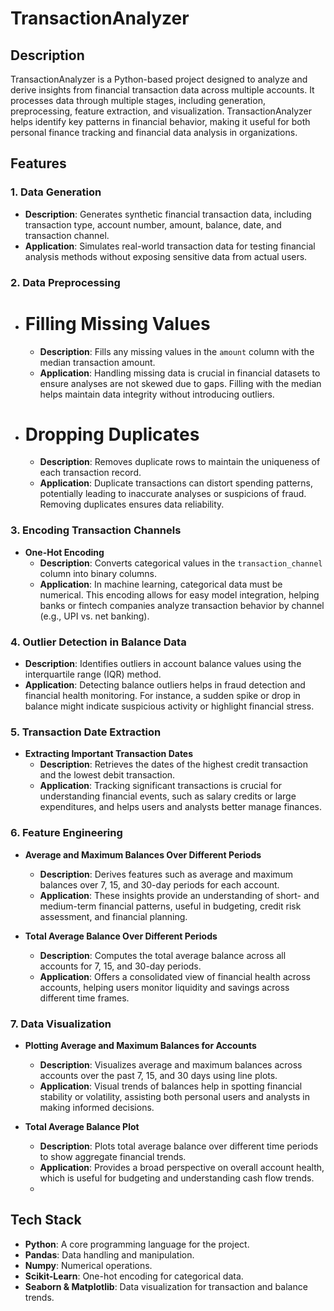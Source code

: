 # TransactionAnalyzer

## Description
TransactionAnalyzer is a Python-based project designed to analyze and derive insights from financial transaction data across multiple accounts. It processes data through multiple stages, including generation, preprocessing, feature extraction, and visualization. TransactionAnalyzer helps identify key patterns in financial behavior, making it useful for both personal finance tracking and financial data analysis in organizations.

## Features

### 1. Data Generation
   - **Description**: Generates synthetic financial transaction data, including transaction type, account number, amount, balance, date, and transaction channel.
   - **Application**: Simulates real-world transaction data for testing financial analysis methods without exposing sensitive data from actual users.

### 2. Data Preprocessing
   - # Filling Missing Values 
     - **Description**: Fills any missing values in the `amount` column with the median transaction amount.
     - **Application**: Handling missing data is crucial in financial datasets to ensure analyses are not skewed due to gaps. Filling with the median helps maintain data integrity without introducing outliers.
   
   - # Dropping Duplicates  
     - **Description**: Removes duplicate rows to maintain the uniqueness of each transaction record.
     - **Application**: Duplicate transactions can distort spending patterns, potentially leading to inaccurate analyses or suspicions of fraud. Removing duplicates ensures data reliability.

### 3. Encoding Transaction Channels
   - **One-Hot Encoding**  
     - **Description**: Converts categorical values in the `transaction_channel` column into binary columns.
     - **Application**: In machine learning, categorical data must be numerical. This encoding allows for easy model integration, helping banks or fintech companies analyze transaction behavior by channel (e.g., UPI vs. net banking).

### 4. Outlier Detection in Balance Data
   - **Description**: Identifies outliers in account balance values using the interquartile range (IQR) method.
   - **Application**: Detecting balance outliers helps in fraud detection and financial health monitoring. For instance, a sudden spike or drop in balance might indicate suspicious activity or highlight financial stress.

### 5. Transaction Date Extraction
   - **Extracting Important Transaction Dates**  
     - **Description**: Retrieves the dates of the highest credit transaction and the lowest debit transaction.
     - **Application**: Tracking significant transactions is crucial for understanding financial events, such as salary credits or large expenditures, and helps users and analysts better manage finances.

### 6. Feature Engineering
   - **Average and Maximum Balances Over Different Periods**  
     - **Description**: Derives features such as average and maximum balances over 7, 15, and 30-day periods for each account.
     - **Application**: These insights provide an understanding of short- and medium-term financial patterns, useful in budgeting, credit risk assessment, and financial planning.
   
   - **Total Average Balance Over Different Periods**  
     - **Description**: Computes the total average balance across all accounts for 7, 15, and 30-day periods.
     - **Application**: Offers a consolidated view of financial health across accounts, helping users monitor liquidity and savings across different time frames.

### 7. Data Visualization
   - **Plotting Average and Maximum Balances for Accounts**  
     - **Description**: Visualizes average and maximum balances across accounts over the past 7, 15, and 30 days using line plots.
     - **Application**: Visual trends of balances help in spotting financial stability or volatility, assisting both personal users and analysts in making informed decisions.

   - **Total Average Balance Plot**  
     - **Description**: Plots total average balance over different time periods to show aggregate financial trends.
     - **Application**: Provides a broad perspective on overall account health, which is useful for budgeting and understanding cash flow trends.
     - 
## Tech Stack
- **Python**: A core programming language for the project.
- **Pandas**: Data handling and manipulation.
- **Numpy**: Numerical operations.
- **Scikit-Learn**: One-hot encoding for categorical data.
- **Seaborn & Matplotlib**: Data visualization for transaction and balance trends.
